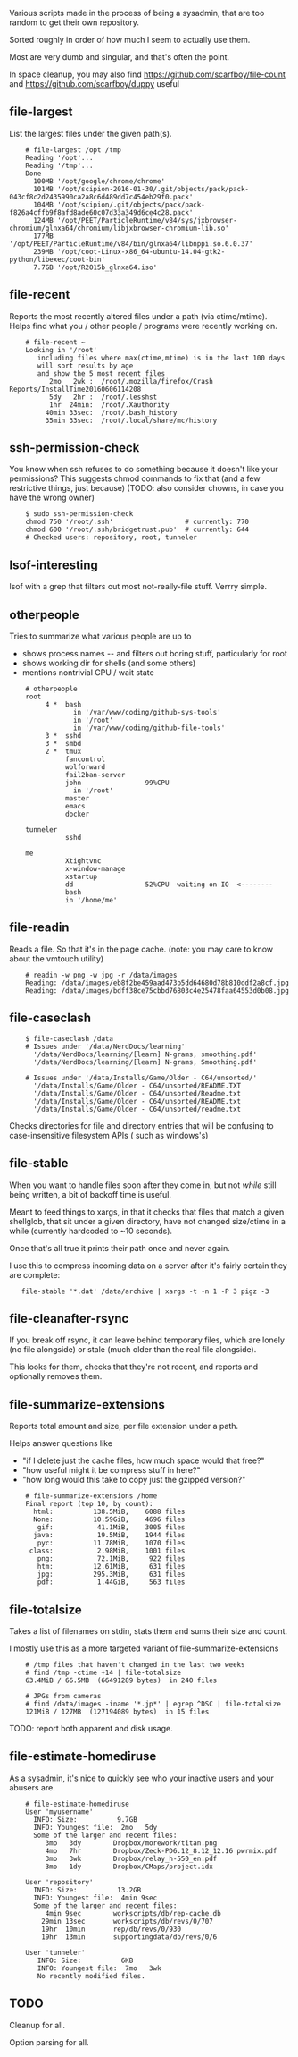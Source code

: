 Various scripts made in the process of being a sysadmin, that are too random to get their own repository.

Sorted roughly in order of how much I seem to actually use them. 

Most are very dumb and singular, and that's often the point.


In space cleanup, you may also find https://github.com/scarfboy/file-count and https://github.com/scarfboy/duppy useful



## file-largest

List the largest files under the given path(s).

```
    # file-largest /opt /tmp
    Reading '/opt'...
    Reading '/tmp'...
    Done
      100MB '/opt/google/chrome/chrome'
      101MB '/opt/scipion-2016-01-30/.git/objects/pack/pack-043cf8c2d2435990ca2a8c6d489dd7c454eb29f0.pack'
      104MB '/opt/scipion/.git/objects/pack/pack-f826a4cffb9f8afd8ade60c07d33a349d6ce4c28.pack'
      124MB '/opt/PEET/ParticleRuntime/v84/sys/jxbrowser-chromium/glnxa64/chromium/libjxbrowser-chromium-lib.so'
      177MB '/opt/PEET/ParticleRuntime/v84/bin/glnxa64/libnppi.so.6.0.37'
      239MB '/opt/coot-Linux-x86_64-ubuntu-14.04-gtk2-python/libexec/coot-bin'
      7.7GB '/opt/R2015b_glnxa64.iso'    
```



## file-recent

Reports the most recently altered files under a path (via ctime/mtime).
Helps find what you / other people / programs were recently working on.

```
    # file-recent ~
    Looking in '/root'
       including files where max(ctime,mtime) is in the last 100 days
       will sort results by age
       and show the 5 most recent files
          2mo   2wk :  /root/.mozilla/firefox/Crash Reports/InstallTime20160606114208
          5dy   2hr :  /root/.lesshst
          1hr  24min:  /root/.Xauthority
         40min 33sec:  /root/.bash_history
         35min 33sec:  /root/.local/share/mc/history
```



## ssh-permission-check

You know when ssh refuses to do something because it doesn't like your permissions?
This suggests chmod commands to fix that   (and a few restrictive things, just because)
(TODO: also consider chowns, in case you have the wrong owner)

```
    $ sudo ssh-permission-check
    chmod 750 '/root/.ssh'                  # currently: 770
    chmod 600 '/root/.ssh/bridgetrust.pub'  # currently: 644
    # Checked users: repository, root, tunneler
```







## lsof-interesting

lsof with a grep that filters out most not-really-file stuff.
Verrry simple.


## otherpeople

Tries to summarize what various people are up to 
* shows process names -- and filters out boring stuff, particularly for root
* shows working dir for shells (and some others)
* mentions nontrivial CPU / wait state 

```
    # otherpeople
    root
         4 *  bash
                in '/var/www/coding/github-sys-tools'
                in '/root'
                in '/var/www/coding/github-file-tools'
         3 *  sshd
         3 *  smbd
         2 *  tmux
              fancontrol
              wolforward
              fail2ban-server
              john                99%CPU
                in '/root'
              master
              emacs
              docker

    tunneler
              sshd

    me
              Xtightvnc
              x-window-manage
              xstartup
              dd                  52%CPU  waiting on IO  <--------
              bash
              in '/home/me'
```



## file-readin

Reads a file. So that it's in the page cache.
(note: you may care to know about the vmtouch utility)

```
    # readin -w png -w jpg -r /data/images
    Reading: /data/images/eb8f2be459aad473b5dd64680d78b810ddf2a8cf.jpg
    Reading: /data/images/bdff38ce75cbbd76803c4e25478faa64553d0b08.jpg  
```




## file-caseclash

```
    $ file-caseclash /data
    # Issues under '/data/NerdDocs/learning'
      '/data/NerdDocs/learning/[learn] N-grams, smoothing.pdf'
      '/data/NerdDocs/learning/[learn] N-grams, Smoothing.pdf'

    # Issues under '/data/Installs/Game/Older - C64/unsorted/'
      '/data/Installs/Game/Older - C64/unsorted/README.TXT
      '/data/Installs/Game/Older - C64/unsorted/Readme.txt
      '/data/Installs/Game/Older - C64/unsorted/README.txt
      '/data/Installs/Game/Older - C64/unsorted/readme.txt
```

Checks directories for file and directory entries that will be confusing to case-insensitive filesystem APIs ( such as windows's)





## file-stable

When you want to handle files soon after they come in, but not _while_ still being written,
a bit of backoff time is useful.

Meant to feed things to xargs, in that it checks that files
that match a given shellglob, 
that sit under a given directory,
have not changed size/ctime in a while (currently hardcoded to ~10 seconds).

Once that's all true it prints their path once and never again.

I use this to compress incoming data on a server after it's fairly certain they are complete:

```
   file-stable '*.dat' /data/archive | xargs -t -n 1 -P 3 pigz -3
```




## file-cleanafter-rsync

If you break off rsync, it can leave behind temporary files, which are lonely (no file alongside)
or stale (much older than the real file alongside).

This looks for them, checks that they're not recent, and reports and optionally removes them.



## file-summarize-extensions

Reports total amount and size, per file extension under a path.

Helps answer questions like 
* "if I delete just the cache files, how much space would that free?"
* "how useful might it be compress stuff in here?"
* "how long would this take to copy just the gzipped version?"

```
    # file-summarize-extensions /home
    Final report (top 10, by count):
      html:          138.5MiB,    6088 files
      None:          10.59GiB,    4696 files
       gif:           41.1MiB,    3005 files
      java:           19.5MiB,    1944 files
       pyc:          11.78MiB,    1070 files
     class:           2.98MiB,    1001 files
       png:           72.1MiB,     922 files
       htm:          12.61MiB,     631 files
       jpg:          295.3MiB,     631 files
       pdf:           1.44GiB,     563 files
```


## file-totalsize

Takes a list of filenames on stdin, stats them and sums their size and count.

I mostly use this as a more targeted variant of file-summarize-extensions

```
    # /tmp files that haven't changed in the last two weeks
    # find /tmp -ctime +14 | file-totalsize
    63.4MiB / 66.5MB  (66491289 bytes)  in 240 files

    # JPGs from cameras
    # find /data/images -iname '*.jp*' | egrep ^DSC | file-totalsize
    121MiB / 127MB  (127194089 bytes)  in 15 files
```

TODO: report both apparent and disk usage.



## file-estimate-homediruse

As a sysadmin, it's nice to quickly see who your inactive users and your abusers are.

```
    # file-estimate-homediruse
    User 'myusername'
      INFO: Size:          9.7GB
      INFO: Youngest file:  2mo   5dy
      Some of the larger and recent files:
         3mo   3dy        Dropbox/morework/titan.png
         4mo   7hr        Dropbox/Zeck-PD6.12_8.12_12.16 pwrmix.pdf
         3mo   3wk        Dropbox/relay_h-550_en.pdf
         3mo   1dy        Dropbox/CMaps/project.idx

    User 'repository'
      INFO: Size:          13.2GB
      INFO: Youngest file:  4min 9sec
      Some of the larger and recent files:
         4min 9sec        workscripts/db/rep-cache.db
        29min 13sec       workscripts/db/revs/0/707
        19hr  10min       rep/db/revs/0/930
        19hr  13min       supportingdata/db/revs/0/6

    User 'tunneler'
       INFO: Size:          6KB
       INFO: Youngest file:  7mo   3wk
       No recently modified files.                                                  
```



## TODO

Cleanup for all. 

Option parsing for all.

